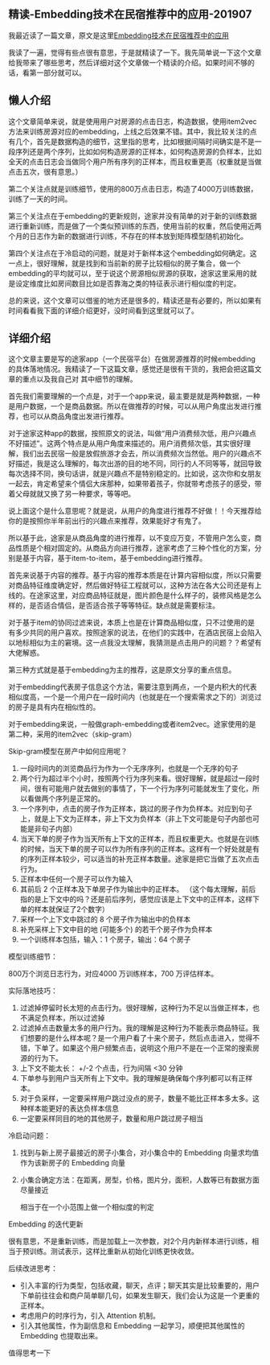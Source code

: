 ## 精读-Embedding技术在民宿推荐中的应用-201907

我最近读了一篇文章，原文是这里[Embedding技术在民宿推荐中的应用](https://www.infoq.cn/article/d6B7B9DD-Nc4SruOb27B)

我读了一遍，觉得有些点很有意思，于是就精读了一下。我先简单说一下这个文章给我带来了哪些思考，然后详细对这个文章做一个精读的介绍。如果时间不够的话，看第一部分就可以。

## 懒人介绍

这个文章简单来说，就是使用用户对房源的点击日志，构造数据，使用item2vec方法来训练房源对应的embedding，上线之后效果不错。其中，我比较关注的点有几个，首先是数据构造的细节，这里指的思考，比如根据间隔时间确实是不是一段序列还是两个序列，比如如何构造房源的正样本，如何构造房源的负样本，比如全天的点击日志会当做同个用户所有序列的正样本，而且权重更高（权重就是当做点击五次，很有意思。）

第二个关注点就是训练细节，使用的800万点击日志，构造了4000万训练数据，训练了一天的时间。

第三个关注点在于embedding的更新规则，途家并没有简单的对于新的训练数据进行重新训练，而是做了一个类似预训练的东西，使用当前的权重，然后使用近两个月的日志作为新的数据进行训练，不存在的样本放到矩阵模型随机初始化。

第四个关注点在于冷启动的问题，就是对于新样本这个embedding如何确定。这一点上，很好理解，就是找到和当前新的房子比较相似的房子集合，做一个embedding的平均就可以，至于说这个房源相似房源的获取，途家这里采用的就是设定维度比如房间数目比如是否靠海之类的特征表示进行相似度的判定。

总的来说，这个文章可以借鉴的地方还是很多的，精读还是有必要的，所以如果有时间看看我下面的详细介绍更好，没时间看到这里就可以了。

## 详细介绍

这个文章主要是写的途家app（一个民宿平台）在做房源推荐的时候embedding的具体落地情况。我精读了一下这篇文章，感觉还是很有干货的，我把会把这篇文章的重点以及我自己对
其中细节的理解。

首先我们需要理解的一个点是，对于一个app来说，最主要是就是两种数据，一种是用户数据，一个是商品数据。所以在做推荐的时候，可以从用户角度出发进行推荐，也可以从商品角度出发进行推荐。

对于途家这种app的数据，按照原文的说法，叫做“用户消费频次低，用户兴趣点不好描述”。这两个特点是从用户角度来描述的。用户消费频次低，其实很好理解，我们出去民宿一般是放假旅游才会去，所以消费频次当然低。用户的兴趣点不好描述，我是这么理解的，每次出游的目的地不同，同行的人不同等等，就回导致每次选择不同，换句话讲，就是兴趣点不是特别稳定的。比如说，这次你和女朋友一起去，肯定希望来个情侣大床那种，如果带着孩子，你就带考虑孩子的感受，带着父母就就又换了另一种要求，等等吧。

说上面这个是什么意思呢？就是说，从用户的角度进行推荐不好做！！今天推荐给你的是按照你半年前出行的兴趣点来推荐，效果能好才有鬼了。

所以基于此，途家是从商品角度的进行推荐，以不变应万变，不管用户怎么变，商品性质是个相对固定的。从商品方向进行推荐，途家考虑了三种个性化的方案，分别是基于内容，基于item-to-item，基于embedding进行推荐。

首先来说基于内容的推荐。基于内容的推荐本质是在计算内容相似度，所以只需要对商品特征维度确定好，然后做好特征工程就可以，这种方法在各大公司还是有上线的。在途家这里，对应商品特征就是，图片颜色是什么样子的，装修风格是怎么样的，是否适合情侣，是否适合孩子等等特征。缺点就是需要标注。

对于基于item的协同过滤来说，本质上也是在计算商品相似度，只不过使用的是有多少共同的用户喜欢。按照途家的说法，在他们的实践中，在酒店民宿上会陷入以地标相似为主的窘境。这一点我没太理解，我猜测是点击用户的问题？？希望有大佬解惑。

第三种方式就是基于embedding为主的推荐，这是原文分享的重点信息。

对于embedding代表房子信息这个方法，需要注意到两点，一个是内积大的代表相似度高，一个是一个用户在一段时间内（也就是在一个搜索需求之下的）浏览过的房子是具有内在相似性的。

对于embedding来说，一般做graph-embedding或者item2vec。途家使用的是第二种，采用的item2vec（skip-gram）

Skip-gram模型在房产中如何应用呢？

1. 一段时间内的浏览商品行为作为一个无序序列，也就是一个无序的句子
2. 两个行为超过半个小时，按照两个行为序列来看。很好理解，就是超过一段时间，很有可能用户就去做别的事情了，下一个行为序列可能就发生了变化，所以看做两个序列是正常的。
3. 一个序列中，点击的房子作为正样本，跳过的房子作为负样本。对应到句子上，就是上下文为正样本，非上下文为负样本（非上下文可能是句子内部也可能是非句子内部）
4. 当天下单的房子作为当天所有上下文的正样本，而且权重更大。也就是在训练的时候，当天下单的房子可以作为所有序列的正样本。这样有一个好处就是有的序列正样本较少，可以适当的补充正样本数量。途家是把它当做了五次点击行为。
5. 正样本中任何一个房子可以作为输入
6. 其前后 2 个正样本及下单房子作为输出中的正样本。 （这个每太理解，前后指的是上下文中的吗？还是前后序列，感觉应该是上下文中的正样本，这样下单的样本就保证了2个数字）
7. 采样一个上下文中跳过的 8 个房子作为输出中的负样本
8. 补充采样上下文中目的地 (可能多个) 的若干个房子作为负样本
9. 一个训练样本包括，输入：1 个房子，输出：64 个房子



模型训练细节：

800万个浏览日志行为，对应4000 万训练样本，700 万评估样本。

实际落地技巧：

1. 过滤掉停留时长太短的点击行为。很好理解，这种行为不足以当做正样本，也不满足负样本，所以过滤掉
2. 过滤掉点击数量太多的用户行为。我的理解是这种行为不能表示商品特征。我们想要的是什么样本呢？是一个用户看了十来个房子，然后点击进入，觉得不错，下单了。如果这个用户频繁点击，说明这个用户不是在一个正常的搜索房源的行为下。
3. 上下文不能太长： +/-2 个点击，行为间隔 <30 分钟
4. 下单参与到用户当天所有上下文中。我的理解是确保每个序列都可以有正样本。
5. 对于负采样，一定要采样用户跳过没点的房子，数量不能比正样本多太多。这种样本能更好的表达负样本信息
6. 一定要采样同目的地的其他房子，数量和用户跳过房子相当



冷启动问题：

1. 找到与新上房子最接近的房子小集合，对小集合中的 Embedding 向量求均值作为该新房子的 Embedding 向量

2. 小集合确定方法：在距离，房型，价格，图片分，面积，人数等已有数据方面尽量接近

   相当于在一个小范围上做一个相似度的判定



Embedding 的迭代更新

很有意思，不是重新训练，而是加载上一次参数，对2个月内新样本进行训练，相当于预训练。测试表示，这样比重新从初始化训练更快收敛。



后续改进思考：

- 引入丰富的行为类型，包括收藏，聊天，点评；聊天其实是比较重要的，用户下单前往往会和商户简单聊几句，如果发生聊天，我们会认为这是一个更重的正样本。
- 考虑用户的时序行为，引入 Attention 机制。
- 引入其他属性，作为副信息和 Embedding 一起学习，顺便把其他属性的 Embedding 也提取出来。

值得思考一下

